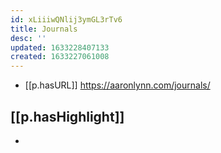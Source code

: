 ```yaml
---
id: xLiiiwQNlij3ymGL3rTv6
title: Journals
desc: ''
updated: 1633228407133
created: 1633227061008
---
```




- [[p.hasURL]] https://aaronlynn.com/journals/
  
## [[p.hasHighlight]]

- 
